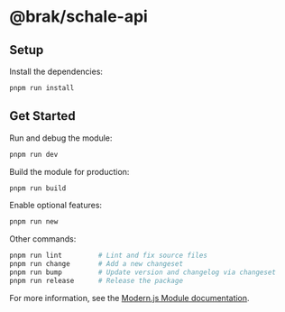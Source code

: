 # @brak/schale-api

## Setup

Install the dependencies:

```bash
pnpm run install
```

## Get Started

Run and debug the module:

```bash
pnpm run dev
```

Build the module for production:

```bash
pnpm run build
```

Enable optional features:

```bash
pnpm run new
```

Other commands:

```bash
pnpm run lint         # Lint and fix source files
pnpm run change       # Add a new changeset
pnpm run bump         # Update version and changelog via changeset
pnpm run release      # Release the package
```

For more information, see the [Modern.js Module documentation](https://modernjs.dev/module-tools/en).
